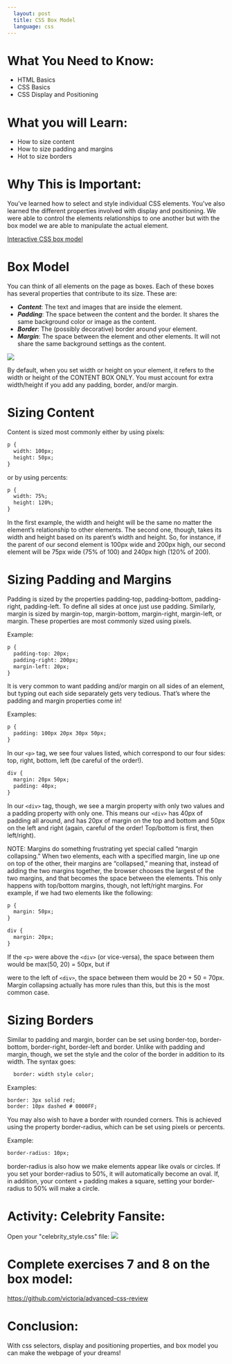 ```yaml
---
  layout: post
  title: CSS Box Model
  language: css
---
```

# What You Need to Know:
+ HTML Basics
+ CSS Basics
+ CSS Display and Positioning

#  What you will Learn:
+ How to size content
+ How to size padding and margins
+ Hot to size borders

# Why This is Important:

You've learned how to select and style individual CSS elements. You've also learned the different properties involved with display and positioning. We were able to control the elements relationships to one another but with the box model we are able to manipulate the actual element.

[Interactive CSS box model](http://guyroutledge.github.io/box-model/)

# Box Model
You can think of all elements on the page as boxes. Each of these boxes has several properties that contribute to its size. These are:

+ ***Content***: The text and images that are inside the element.
+ ***Padding***: The space between the content and the border. It shares the same background color or image as the content.
+ ***Border***: The (possibly decorative) border around your element.
+ ***Margin***: The space between the element and other elements. It will not share the same background settings as the content.

<img src= "http://www.washington.edu/accesscomputing/webd2/student/unit3/images/boxmodel.gif">

By default, when you set width or height on your element, it refers to the width or height of the CONTENT BOX ONLY. You must account for extra width/height if you add any padding, border, and/or margin.

# Sizing Content
Content is sized most commonly either by using pixels:

```html
p {
  width: 100px;
  height: 50px;
}
```
or by using percents:

```html
p {
  width: 75%;
  height: 120%;
}
```
In the first example, the width and height will be the same no matter the element’s relationship to other elements.  The second one, though, takes its width and height based on its parent’s width and height. So, for instance, if the parent of our second element is 100px wide and 200px high, our second element will be 75px wide (75% of 100) and 240px high (120% of 200).

# Sizing Padding and Margins
Padding is sized by the properties padding-top, padding-bottom, padding-right, padding-left. To define all sides at once just use padding. Similarly, margin is sized by margin-top, margin-bottom, margin-right, margin-left, or margin. These properties are most commonly sized using pixels.

Example:

```html
p {
  padding-top: 20px;
  padding-right: 200px;
  margin-left: 20px;
}
```
It is very common to want padding and/or margin on all sides of an element, but typing out each side separately gets very tedious. That’s where the padding and margin properties come in!

Examples:

```html
p {
  padding: 100px 20px 30px 50px;
}
```
In our `<p>` tag, we see four values listed, which correspond to our four sides: top, right, bottom, left (be careful of the order!).

```html
div {
  margin: 20px 50px;
  padding: 40px;
}
```
 In our `<div>` tag, though, we see a margin property with only two values and a padding property with only one. This means our `<div>` has 40px of padding all around, and has 20px of margin on the top and bottom and 50px on the left and right (again, careful of the order! Top/bottom is first, then left/right).

NOTE: Margins do something frustrating yet special called “margin collapsing.” When two elements, each with a specified margin, line up one on top of the other, their margins are “collapsed,” meaning that, instead of adding the two margins together, the browser chooses the largest of the two margins, and that becomes the space between the elements. This only happens with top/bottom margins, though, not left/right margins. For example, if we had two elements like the following:

```html
p {
  margin: 50px;
}

div {
  margin: 20px;
}
```
If the `<p>` were above the `<div>` (or vice-versa), the space between them would be max(50, 20) = 50px, but if <p> were to the left of `<div>`, the space between them would be 20 + 50 = 70px.
Margin collapsing actually has more rules than this, but this is the most common case.

# Sizing Borders
Similar to padding and margin, border can be set using border-top, border-bottom, border-right, border-left and border. Unlike with padding and margin, though, we set the style and the color of the border in addition to its width.
The syntax goes:

```html
  border: width style color;
```
Examples:

```html
border: 3px solid red;
border: 10px dashed # 0000FF;
```
You may also wish to have a border with rounded corners. This is achieved using the property border-radius, which can be set using pixels or percents.

Example:

```html
border-radius: 10px;
```
border-radius is also how we make elements appear like ovals or circles. If you set your border-radius to 50%, it will automatically become an oval. If, in addition, your content + padding makes a square, setting your border-radius to 50% will make a circle.

# Activity: Celebrity Fansite:
Open your  "celebrity_style.css" file:
<img src="https://screenshot.googleplex.com/b7YuGbLP9Xu.png">

# Complete exercises 7 and 8 on the box model:
https://github.com/victoria/advanced-css-review


# Conclusion:
With css selectors, display and positioning properties, and box model you can make the webpage of your dreams!
